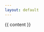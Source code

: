 ```yaml
---
layout: default
---
```

<div class="container story" data-query-endpoint="https://data.labs.pdok.nl/sparql/">

{{ content }}

</div>
<script type="text/javascript">
YASGUI.YASR.plugins.leaflet.defaults.defaultMap = "nlmaps";
YASGUI.sparqlStories();
</script>
